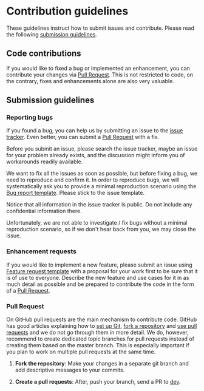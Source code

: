 # Contribution guidelines

These guidelines instruct how to submit issues and contribute. Please read the following [submission guidelines].

  [submission guidelines]: #submission-guidelines

## Code contributions

If you would like to fixed a bug or implemented an enhancement, you can contribute your changes via [Pull Request].
This is not restricted to code, on the contrary, fixes and enhancements alone are also very valuable.

  [Pull Request]: #pull-request

## Submission guidelines

### Reporting bugs

If you found a bug, you can help us by submitting an issue to the [issue tracker].
Even better, you can submit a [Pull Request] with a fix.

  [issue tracker]: https://github.com/little-scripts/scanvulnpy/issues/new/choose

Before you submit an issue, please search the issue tracker, maybe an issue for
your problem already exists, and the discussion might inform you of workarounds
readily available.

We want to fix all the issues as soon as possible, but before fixing a bug, we
need to reproduce and confirm it. In order to reproduce bugs, we will
systematically ask you to provide a minimal reproduction scenario using the
[Bug report template](.github/ISSUE_TEMPLATE/bug_report.md). Please stick to the issue template.

Notice that all information in the issue tracker is public. Do not include
any confidential information there.

Unfortunately, we are not able to investigate / fix bugs without a minimal
reproduction scenario, so if we don't hear back from you, we may close the issue.

### Enhancement requests

If you would like to implement a new feature, please submit an issue using
[Feature request template](.github/ISSUE_TEMPLATE/feature_request.md) with a proposal for your work first to be sure that it is of use to everyone.
Describe the new feature and use cases for it in as much detail as possible and
be prepared to contribute the code in the form of a [Pull Request].

### Pull Request

On GitHub pull requests are the main mechanism to contribute code.
GitHub has good articles explaining how to [set up Git], [fork a repository] and [use pull requests]
and we do not go through them in more detail. We do, however, recommend to
create dedicated topic branches for pull requests instead of creating
them based on the master branch. This is especially important if you plan to
work on multiple pull requests at the same time.

  [set up Git]: https://help.github.com/articles/set-up-git/
  [fork a repository]: https://help.github.com/articles/fork-a-repo/
  [use pull requests]: https://help.github.com/articles/using-pull-requests

1.  **Fork the repository**: Make your changes in a separate git branch and add descriptive messages to
    your commits.

2.  **Create a pull requests**: After, push your branch, send a PR to [dev].

    [dev]: https://github.com/little-scripts/scanvulnpy/pulls
